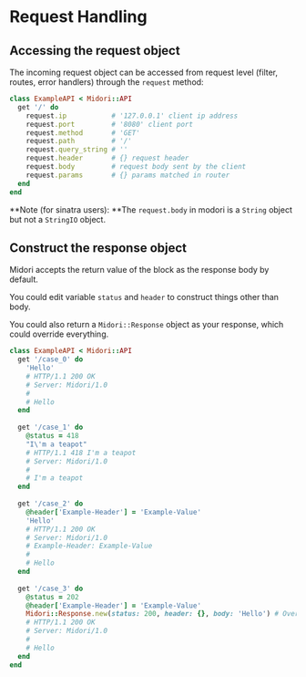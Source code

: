 # Request Handling

## Accessing the request object

The incoming request object can be accessed from request level (filter, routes, error handlers) through the `request` method:

```ruby
class ExampleAPI < Midori::API
  get '/' do
    request.ip           # '127.0.0.1' client ip address
    request.port         # '8080' client port
    request.method       # 'GET'
    request.path         # '/'
    request.query_string # ''
    request.header       # {} request header
    request.body         # request body sent by the client
    request.params       # {} params matched in router
  end
end
```

**Note (for sinatra users): **The `request.body` in modori is a `String` object but not a `StringIO` object.

## Construct the response object

Midori accepts the return value of the block as the response body by default.

You could edit variable `status` and `header` to construct things other than body.

You could also return a `Midori::Response` object as your response, which could override everything.

```ruby
class ExampleAPI < Midori::API
  get '/case_0' do
    'Hello'
    # HTTP/1.1 200 OK
    # Server: Midori/1.0
    #
    # Hello
  end
  
  get '/case_1' do
    @status = 418
    "I\'m a teapot"
    # HTTP/1.1 418 I'm a teapot
    # Server: Midori/1.0
    #
    # I'm a teapot
  end
  
  get '/case_2' do
    @header['Example-Header'] = 'Example-Value'
    'Hello'
    # HTTP/1.1 200 OK
    # Server: Midori/1.0
    # Example-Header: Example-Value
    #
    # Hello
  end
  
  get '/case_3' do
    @status = 202
    @header['Example-Header'] = 'Example-Value'
    Midori::Response.new(status: 200, header: {}, body: 'Hello') # Overrides everything else
    # HTTP/1.1 200 OK
    # Server: Midori/1.0
    #
    # Hello
  end
end
```

